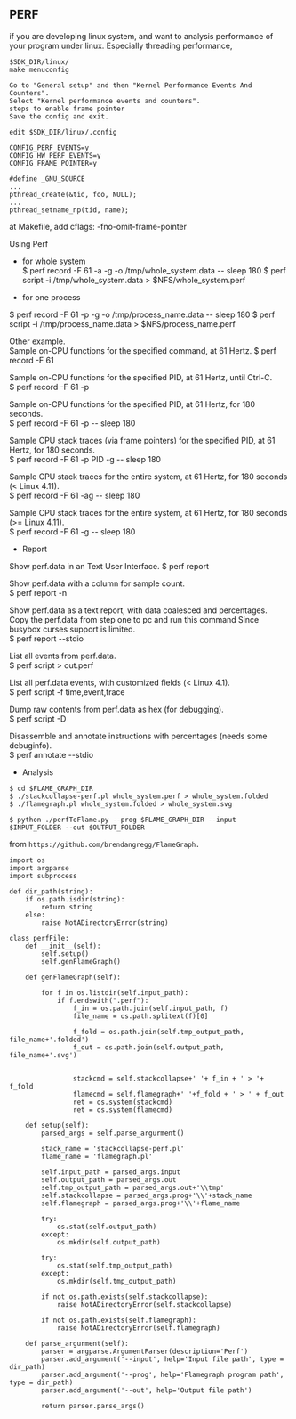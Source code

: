 ## PERF  

if you are developing linux system, and want to analysis performance of your program under linux.
Especially threading performance, 

```
$SDK_DIR/linux/
make menuconfig
```

```
Go to "General setup" and then "Kernel Performance Events And Counters".
Select "Kernel performance events and counters".
steps to enable frame pointer
Save the config and exit.

edit $SDK_DIR/linux/.config

CONFIG_PERF_EVENTS=y
CONFIG_HW_PERF_EVENTS=y
CONFIG_FRAME_POINTER=y

```

```
#define _GNU_SOURCE
...
pthread_create(&tid, foo, NULL);
...
pthread_setname_np(tid, name);
```

at Makefile, add cflags: -fno-omit-frame-pointer

Using Perf


*  for whole system  
$ perf record -F 61 -a -g -o /tmp/whole_system.data -- sleep 180
$ perf script -i /tmp/whole_system.data > $NFS/whole_system.perf


* for one process  

$ perf record -F 61 -p <PID> -g -o /tmp/process_name.data -- sleep 180
$ perf script -i /tmp/process_name.data > $NFS/process_name.perf  
 
Other example.  
Sample on-CPU functions for the specified command, at 61 Hertz.
$ perf record -F 61 <command>  

Sample on-CPU functions for the specified PID, at 61 Hertz, until Ctrl-C.  
$ perf record -F 61 -p <PID>   

Sample on-CPU functions for the specified PID, at 61 Hertz, for 180 seconds.  
$ perf record -F 61 -p <PID> -- sleep 180  

Sample CPU stack traces (via frame pointers) for the specified PID, at 61 Hertz, for 180 seconds.  
$ perf record -F 61 -p PID -g -- sleep 180  

Sample CPU stack traces for the entire system, at 61 Hertz, for 180 seconds (< Linux 4.11).  
$ perf record -F 61 -ag -- sleep 180  

Sample CPU stack traces for the entire system, at 61 Hertz, for 180 seconds (>= Linux 4.11).  
$ perf record -F 61 -g -- sleep 180  


* Report  

Show perf.data in an Text User Interface.
$ perf report

Show perf.data with a column for sample count.  
$ perf report -n

Show perf.data as a text report, with data coalesced and percentages.  
Copy the perf.data from step one to pc and run this command Since busybox curses support is limited.  
$ perf report --stdio

List all events from perf.data.  
$ perf script > out.perf   

List all perf.data events, with customized fields (< Linux 4.1).  
$ perf script -f time,event,trace  
 
Dump raw contents from perf.data as hex (for debugging).  
$ perf script -D  

Disassemble and annotate instructions with percentages (needs some debuginfo).  
$ perf annotate --stdio  

* Analysis  

```
$ cd $FLAME_GRAPH_DIR
$ ./stackcollapse-perf.pl whole_system.perf > whole_system.folded
$ ./flamegraph.pl whole_system.folded > whole_system.svg
```

```
$ python ./perfToFlame.py --prog $FLAME_GRAPH_DIR --input $INPUT_FOLDER --out $OUTPUT_FOLDER
```

from
`https://github.com/brendangregg/FlameGraph.`

```
import os
import argparse
import subprocess

def dir_path(string):
    if os.path.isdir(string):
        return string
    else:
        raise NotADirectoryError(string)

class perfFile:
    def __init__(self):
        self.setup()
        self.genFlameGraph()
    
    def genFlameGraph(self):
                
        for f in os.listdir(self.input_path):
            if f.endswith(".perf"):
                f_in = os.path.join(self.input_path, f)
                file_name = os.path.splitext(f)[0]
                
                f_fold = os.path.join(self.tmp_output_path, file_name+'.folded')
                f_out = os.path.join(self.output_path, file_name+'.svg')
                
         
                stackcmd = self.stackcollapse+' '+ f_in + ' > '+ f_fold
                flamecmd = self.flamegraph+' '+f_fold + ' > ' + f_out
                ret = os.system(stackcmd)
                ret = os.system(flamecmd)
                
    def setup(self):
        parsed_args = self.parse_argurment()
        
        stack_name = 'stackcollapse-perf.pl'
        flame_name = 'flamegraph.pl'
        
        self.input_path = parsed_args.input
        self.output_path = parsed_args.out
        self.tmp_output_path = parsed_args.out+'\\tmp'
        self.stackcollapse = parsed_args.prog+'\\'+stack_name
        self.flamegraph = parsed_args.prog+'\\'+flame_name
        
        try:
            os.stat(self.output_path)
        except:
            os.mkdir(self.output_path) 
        
        try:
            os.stat(self.tmp_output_path)
        except:
            os.mkdir(self.tmp_output_path) 
        
        if not os.path.exists(self.stackcollapse):
            raise NotADirectoryError(self.stackcollapse)

        if not os.path.exists(self.flamegraph):
            raise NotADirectoryError(self.flamegraph)
            
    def parse_argurment(self):
        parser = argparse.ArgumentParser(description='Perf')
        parser.add_argument('--input', help='Input file path', type = dir_path)
        parser.add_argument('--prog', help='Flamegraph program path', type = dir_path)
        parser.add_argument('--out', help='Output file path')
        
        return parser.parse_args()
           
```
